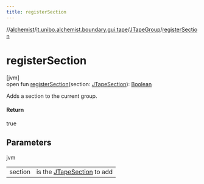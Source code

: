 ```yaml
---
title: registerSection
---
```

//[alchemist](../../../index.html)/[it.unibo.alchemist.boundary.gui.tape](../index.html)/[JTapeGroup](index.html)/[registerSection](register-section.html)



# registerSection



[jvm]\
open fun [registerSection](register-section.html)(section: [JTapeSection](../-j-tape-section/index.html)): [Boolean](https://kotlinlang.org/api/latest/jvm/stdlib/kotlin/-boolean/index.html)



Adds a section to the current group.



#### Return



true



## Parameters


jvm

| | |
|---|---|
| section | is the [JTapeSection](../-j-tape-section/index.html) to add |




